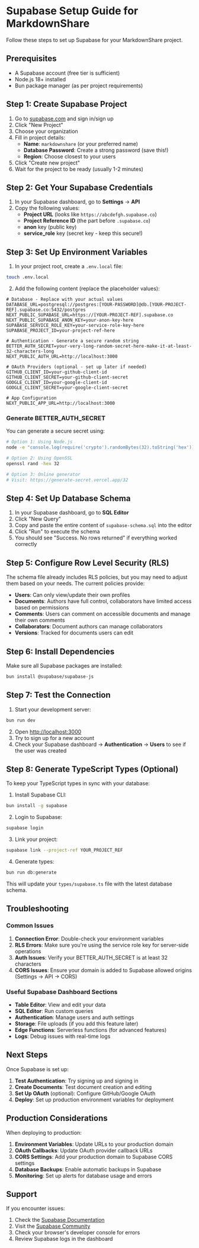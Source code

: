 # Supabase Setup Guide for MarkdownShare

Follow these steps to set up Supabase for your MarkdownShare project.

## Prerequisites

- A Supabase account (free tier is sufficient)
- Node.js 18+ installed
- Bun package manager (as per project requirements)

## Step 1: Create Supabase Project

1. Go to [supabase.com](https://supabase.com) and sign in/sign up
2. Click "New Project"
3. Choose your organization
4. Fill in project details:
   - **Name**: `markdownshare` (or your preferred name)
   - **Database Password**: Create a strong password (save this!)
   - **Region**: Choose closest to your users
5. Click "Create new project"
6. Wait for the project to be ready (usually 1-2 minutes)

## Step 2: Get Your Supabase Credentials

1. In your Supabase dashboard, go to **Settings** → **API**
2. Copy the following values:
   - **Project URL** (looks like `https://abcdefgh.supabase.co`)
   - **Project Reference ID** (the part before `.supabase.co`)
   - **anon** key (public key)
   - **service_role** key (secret key - keep this secure!)

## Step 3: Set Up Environment Variables

1. In your project root, create a `.env.local` file:

```bash
touch .env.local
```

2. Add the following content (replace the placeholder values):

```env
# Database - Replace with your actual values
DATABASE_URL=postgresql://postgres:[YOUR-PASSWORD]@db.[YOUR-PROJECT-REF].supabase.co:5432/postgres
NEXT_PUBLIC_SUPABASE_URL=https://[YOUR-PROJECT-REF].supabase.co
NEXT_PUBLIC_SUPABASE_ANON_KEY=your-anon-key-here
SUPABASE_SERVICE_ROLE_KEY=your-service-role-key-here
SUPABASE_PROJECT_ID=your-project-ref-here

# Authentication - Generate a secure random string
BETTER_AUTH_SECRET=your-very-long-random-secret-here-make-it-at-least-32-characters-long
NEXT_PUBLIC_AUTH_URL=http://localhost:3000

# OAuth Providers (optional - set up later if needed)
GITHUB_CLIENT_ID=your-github-client-id
GITHUB_CLIENT_SECRET=your-github-client-secret
GOOGLE_CLIENT_ID=your-google-client-id
GOOGLE_CLIENT_SECRET=your-google-client-secret

# App Configuration
NEXT_PUBLIC_APP_URL=http://localhost:3000
```

### Generate BETTER_AUTH_SECRET

You can generate a secure secret using:

```bash
# Option 1: Using Node.js
node -e "console.log(require('crypto').randomBytes(32).toString('hex'))"

# Option 2: Using OpenSSL
openssl rand -hex 32

# Option 3: Online generator
# Visit: https://generate-secret.vercel.app/32
```

## Step 4: Set Up Database Schema

1. In your Supabase dashboard, go to **SQL Editor**
2. Click "New Query"
3. Copy and paste the entire content of `supabase-schema.sql` into the editor
4. Click "Run" to execute the schema
5. You should see "Success. No rows returned" if everything worked correctly

## Step 5: Configure Row Level Security (RLS)

The schema file already includes RLS policies, but you may need to adjust them based on your needs. The current policies provide:

- **Users**: Can only view/update their own profiles
- **Documents**: Authors have full control, collaborators have limited access based on permissions
- **Comments**: Users can comment on accessible documents and manage their own comments
- **Collaborators**: Document authors can manage collaborators
- **Versions**: Tracked for documents users can edit

## Step 6: Install Dependencies

Make sure all Supabase packages are installed:

```bash
bun install @supabase/supabase-js
```

## Step 7: Test the Connection

1. Start your development server:

```bash
bun run dev
```

2. Open [http://localhost:3000](http://localhost:3000)
3. Try to sign up for a new account
4. Check your Supabase dashboard → **Authentication** → **Users** to see if the user was created

## Step 8: Generate TypeScript Types (Optional)

To keep your TypeScript types in sync with your database:

1. Install Supabase CLI:

```bash
bun install -g supabase
```

2. Login to Supabase:

```bash
supabase login
```

3. Link your project:

```bash
supabase link --project-ref YOUR_PROJECT_REF
```

4. Generate types:

```bash
bun run db:generate
```

This will update your `types/supabase.ts` file with the latest database schema.

## Troubleshooting

### Common Issues

1. **Connection Error**: Double-check your environment variables
2. **RLS Errors**: Make sure you're using the service role key for server-side operations
3. **Auth Issues**: Verify your BETTER_AUTH_SECRET is at least 32 characters
4. **CORS Issues**: Ensure your domain is added to Supabase allowed origins (Settings → API → CORS)

### Useful Supabase Dashboard Sections

- **Table Editor**: View and edit your data
- **SQL Editor**: Run custom queries
- **Authentication**: Manage users and auth settings
- **Storage**: File uploads (if you add this feature later)
- **Edge Functions**: Serverless functions (for advanced features)
- **Logs**: Debug issues with real-time logs

## Next Steps

Once Supabase is set up:

1. **Test Authentication**: Try signing up and signing in
2. **Create Documents**: Test document creation and editing
3. **Set Up OAuth** (optional): Configure GitHub/Google OAuth
4. **Deploy**: Set up production environment variables for deployment

## Production Considerations

When deploying to production:

1. **Environment Variables**: Update URLs to your production domain
2. **OAuth Callbacks**: Update OAuth provider callback URLs
3. **CORS Settings**: Add your production domain to Supabase CORS settings
4. **Database Backups**: Enable automatic backups in Supabase
5. **Monitoring**: Set up alerts for database usage and errors

## Support

If you encounter issues:

1. Check the [Supabase Documentation](https://supabase.com/docs)
2. Visit the [Supabase Community](https://github.com/supabase/supabase/discussions)
3. Check your browser's developer console for errors
4. Review Supabase logs in the dashboard 